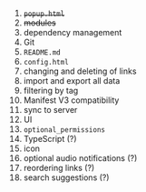 1. ~~`popup.html`~~
2. ~~modules~~
3. dependency management
4. Git
5. `README.md`
6. `config.html`
7. changing and deleting of links
8. import and export all data
9. filtering by tag
10. Manifest V3 compatibility
11. sync to server
12. UI
13. `optional_permissions`
14. TypeScript (?)
15. icon
16. optional audio notifications (?)
17. reordering links (?)
18. search suggestions (?)
